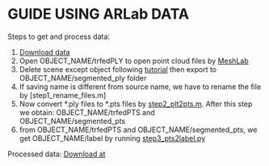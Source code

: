 # GUIDE USING ARLab DATA

Steps to get and process data:
1. [Download data](https://drive.google.com/open?id=1uUTKn_eBatEp_jPBXjnCTVQ1nm96RacD)
1. Open OBJECT_NAME/trfedPLY to open point cloud files by [MeshLab](http://www.meshlab.net/#download)
1. Delete scene except object following [tutorial]() then export to OBJECT_NAME/segmented_ply folder
1. If saving name is different from source name, we have to rename the file by [step1_rename_files.m]
1. Now convert *.ply files to *.pts files by [step2_plt2pts.m](). After this step we obtain: OBJECT_NAME/trfedPTS and OBJECT_NAME/segmented_pts
1. from OBJECT_NAME/trfedPTS and OBJECT_NAME/segmented_pts, we get OBJECT_NAME/label by running [step3_pts2label.py]()

Processed data:
[Download at](https://drive.google.com/open?id=1U2bY3yeiYM911h_73UdS2GVuOFHCVJat)
